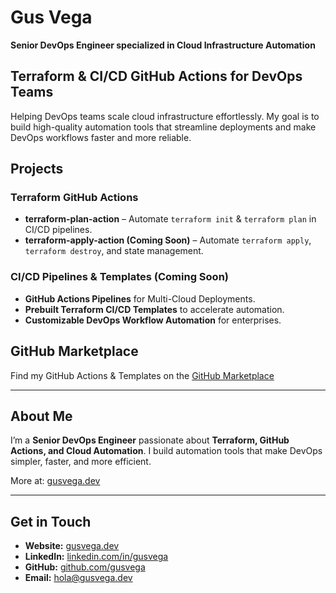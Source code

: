 # Gus Vega

**Senior DevOps Engineer specialized in Cloud Infrastructure Automation**

## Terraform & CI/CD GitHub Actions for DevOps Teams

Helping DevOps teams scale cloud infrastructure effortlessly. My goal is to build high-quality automation tools that streamline deployments and make DevOps workflows faster and more reliable.

## Projects
### Terraform GitHub Actions
- **terraform-plan-action** – Automate `terraform init` & `terraform plan` in CI/CD pipelines.  
- **terraform-apply-action (Coming Soon)** – Automate `terraform apply`, `terraform destroy`, and state management.  

### CI/CD Pipelines & Templates (Coming Soon)
- **GitHub Actions Pipelines** for Multi-Cloud Deployments.  
- **Prebuilt Terraform CI/CD Templates** to accelerate automation.  
- **Customizable DevOps Workflow Automation** for enterprises.  

## GitHub Marketplace
Find my GitHub Actions & Templates on the [GitHub Marketplace](https://github.com/marketplace/)

---

## About Me
I’m a **Senior DevOps Engineer** passionate about **Terraform, GitHub Actions, and Cloud Automation**. I build automation tools that make DevOps simpler, faster, and more efficient.

More at: [gusvega.dev](https://gusvega.dev)

---

## Get in Touch
- **Website:** [gusvega.dev](https://gusvega.dev)  
- **LinkedIn:** [linkedin.com/in/gusvega](https://linkedin.com/in/gusvega)  
- **GitHub:** [github.com/gusvega](https://github.com/gusvega)  
- **Email:** [hola@gusvega.dev](mailto:hola@gusvega.dev)  
